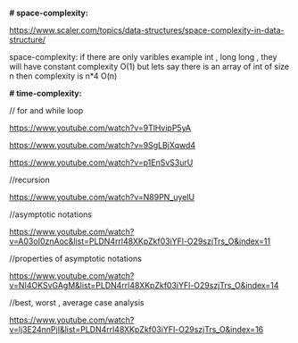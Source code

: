 **# space-complexity:**



https://www.scaler.com/topics/data-structures/space-complexity-in-data-structure/

space-complexity:
if there are only varibles example int , long long , they will have constant complexity
O(1)
but lets say there is an array of int of size n  then complexity is  n*4 
O(n)







 
**# time-complexity:**


// for and while loop 

https://www.youtube.com/watch?v=9TlHvipP5yA

https://www.youtube.com/watch?v=9SgLBjXqwd4

https://www.youtube.com/watch?v=p1EnSvS3urU



//recursion

https://www.youtube.com/watch?v=N89PN_uyelU



//asymptotic notations

https://www.youtube.com/watch?v=A03oI0znAoc&list=PLDN4rrl48XKpZkf03iYFl-O29szjTrs_O&index=11


//properties of asymptotic notations

https://www.youtube.com/watch?v=NI4OKSvGAgM&list=PLDN4rrl48XKpZkf03iYFl-O29szjTrs_O&index=14


//best, worst , average case analysis

https://www.youtube.com/watch?v=lj3E24nnPjI&list=PLDN4rrl48XKpZkf03iYFl-O29szjTrs_O&index=16



